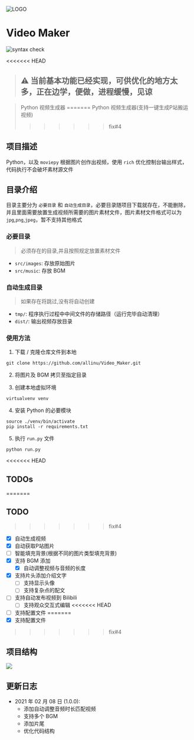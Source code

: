 ![LOGO](https://images.weserv.nl/?url=https://i0.hdslb.com/bfs/article/21ddb2eccb0ec77eef89708e5dbb3d14000872e7.png)

# Video Maker

![syntax check](https://github.com/allinu/Video_Maker/workflows/syntax%20check/badge.svg)

<<<<<<< HEAD
> ## ⚠️ 当前基本功能已经实现，可供优化的地方太多，正在边学，便做，进程缓慢，见谅

> Python 视频生成器
=======
> Python 视频生成器(支持一键生成P站搬运视频)
>>>>>>> fix#4

## 项目描述

Python，以及 `moviepy` 根据图片创作出视频，使用 `rich` 优化控制台输出样式，代码执行不会破坏素材源文件

## 目录介绍

目录主要分为 `必要目录` 和 `自动生成目录`，必要目录随项目下载就存在，不能删除，并且里面需要放置生成视频所需要的图片素材文件，图片素材文件格式可以为 `jpg`,`png`,`jpeg`，暂不支持其他格式

### 必要目录

> 必须存在的目录,并且按照规定放置素材文件

- `src/images`: 存放原始图片
- `src/music`: 存放 BGM

### 自动生成目录

> 如果存在将跳过,没有将自动创建

- `tmp/`: 程序执行过程中中间文件的存储路径（运行完毕自动清理）
- `dist/`: 输出视频存放目录

### 使用方法

1. 下载 / 克隆仓库文件到本地

```shell
git clone https://github.com/allinu/Video_Maker.git
```

2. 将图片及 BGM 拷贝至指定目录

3. 创建本地虚拟环境

```shell
virtualvenv venv
```
4. 安装 Python 的必要模块

```shell
source ./venv/bin/activate
pip install -r requirements.txt
```
5. 执行 `run.py` 文件

```shell
python run.py
```

<<<<<<< HEAD
## TODOs
=======
## TODO
>>>>>>> fix#4

- [X] 自动生成视频
- [X] 自动获取P站图片
- [ ] 智能填充背景(根据不同的图片类型填充背景)
- [X] 支持 BGM 添加
    - [X] 自动调整视频与音频的长度
- [X] 支持片头添加介绍文字
    - [ ] 支持显示头像
    - [ ] 支持复杂点的配文
- [ ] 支持自动发布视频到 Bilibili
    - [ ] 支持观众交互式编辑
<<<<<<< HEAD
- [ ] 支持配置文件
=======
- [X] 支持配置文件
>>>>>>> fix#4

## 项目结构

![](https://images.weserv.nl/?url=https://i0.hdslb.com/bfs/article/b80e5315efbf70d58454c35d1b8d67fbca559f1c.png)

## 更新日志

- 2021 年 02 月 08 日 (1.0.0):
    - 添加自动调整音频时长匹配视频
    - 支持多个 BGM
    - 添加片尾
    - 优化代码结构
